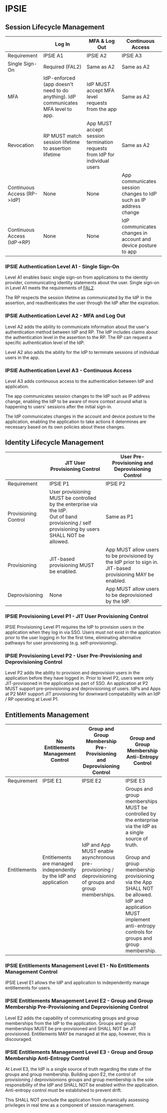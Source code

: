 # IPSIE 


## Session Lifecycle Management

|                              | Log In                                            | MFA & Log Out                                                         | Continuous Access                                                 |
|------------------------------|---------------------------------------------------|-----------------------------------------------------------------------|-------------------------------------------------------------------|
| Requirement                  | IPSIE A1                                          | IPSIE A2                                                              | IPSIE A3                                                          |
| Single Sign-On               | Required (FAL2)                                   | Same as A2                                                            | Same as A2                                                        |
| MFA                          | IdP-enforced (app doesn't need to do anything). IdP communicates MFA level to app.     | IdP MUST accept MFA level requests from the app | Same as A2                                                        |
| Revocation                   | RP MUST match session lifetime to assertion lifetime | App MUST accept session termination requests from IdP for individual users            | Same as A2                                                        |
| Continuous Access (RP->IdP)  | None                                              | None                                                                  | App communicates session changes to IdP such as IP address change |
| Continuous Access (IdP->RP)  | None                                              | None                                                                  | IdP communicates changes in account and device posture to app     |

### IPSIE Authentication Level A1 - Single Sign-On

Level A1 enables basic single sign-on from applications to the identity provider, communicating identity statements about the user. Single sign-on in Level A1 meets the requirements of [FAL2](https://pages.nist.gov/800-63-4/sp800-63c/fal/).

The RP respects the session lifetime as communicated by the IdP in the assertion, and reauthenticates the user through the IdP after the expiration.


### IPSIE Authentication Level A2 - MFA and Log Out

Level A2 adds the ability to communicate information about the user's authentication method between IdP and RP. The IdP includes claims about the authentication level in the assertion to the RP. The RP can request a specific authentication level of the IdP.

Level A2 also adds the ability for the IdP to terminate sessions of individual users in the app.


### IPSIE Authentication Level A3 - Continuous Access

Level A3 adds continuous access to the authentication between IdP and application.

The app communicates session changes to the IdP such as IP address change, enabling the IdP to be aware of more context around what is happening to users' sessions after the initial sign-in.

The IdP communicates changes in the account and device posture to the application, enabling the application to take actions it determines are necessary based on its own policies about these changes.



## Identity Lifecycle Management

|                              | JIT User Provisioning Control               | User Pre-Provisioning and Deprovisioning Control| 
|------------------------------|---------------------------------------------|-------------------------------------------------|
| Requirement                  | IPSIE P1                                    | IPSIE P2                                        |
| Provisioning Control         | User provisioning MUST be controlled by the enterprise via the IdP. <br> Out of band provisioning / self provisioning by users SHALL NOT be allowed. | Same as P1 | 
| Provisioning                 | JIT-based provisioning MUST be enabled.     | App MUST allow users to be provisioned by the IdP prior to sign in. <br> JIT-based provisioning MAY be enabled. |
| Deprovisioning               | None                                        | App MUST allow users to be deprovisioned by the IdP.|


### IPSIE Provisioning Level P1 - JIT User Provisioning Control

IPSIE Provisioning Level P1 requires the IdP to provision users in the application when they log in via SSO. Users must not exist in the application prior to the user logging in for the first time, eliminating alternative pathways for user provisioning (e.g. self-provisioning).

### IPSIE Provisioning Level P2 - User Pre-Provisioning and Deprovisioning Control 

Level P2 adds the ability to provision and deprovision users in the application before they have logged in. Prior to level P2, users were only JIT-provisioned in the application as part of SSO. An application at P2 MUST support pre-provisioning and deprovisioning of users.  IdPs and Apps at P2 MAY support JIT provisioning for downward compatability with an IdP / RP operating at Level P1.

## Entitlements Management

|                              | No Entitlements Management Control | Group and Group Membership Pre-Provisioning and Deprovisioning Control| Group and Group Membership Anti-Entropy Control|
|------------------------------|------------------------------------|-----------------------------------------------------------------------|---------------------------------------------------|
| Requirement                  | IPSIE E1                           | IPSIE E2                                                              | IPSIE E3                                       |
| Entitlements                 | Entitlements are managed independently by the IdP and application | IdP and App MUST enable asynchronous pre-provisioning / deprovisioning of groups and group memberships.| Groups and group memberships MUST be controlled by the enterprise via the IdP as a single source of truth.<br> <br> Group and group membership provisioning via the App SHALL NOT be allowed. <br> IdP and application MUST implement anti-entropy controls for groups and group membership. |

### IPSIE Entitlements Management Level E1 - No Entitlements Management Control

IPSIE Level E1 allows the IdP and application to independently manage entitlements for users.

### IPSIE Entitlements Management Level E2 - Group and Group Membership Pre-Provisioning and Deprovisioning Control

Level E2 adds the capability of communicating groups and group memberships from the IdP to the application.  Groups and group memberships MUST be pre-provisioned and SHALL NOT be JIT provisioned.  Entitlements MAY be managed at the app, however, this is discouraged.  

### IPSIE Entitlements Management Level E3 - Group and Group Membership Anti-Entropy Control 

At Level E3, the IdP is a single source of truth regarding the state of the groups and group membership.  Building upon E2, the control of provisioning / deprovisionions groups and group membership is the sole responsibility of the IdP and SHALL NOT be enabled within the application. Anti-entropy control must be established to prevent drift. 

This SHALL NOT preclude the application from dynamically assessing privileges in real time as a component of session management.



